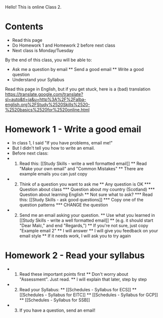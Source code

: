 Hello!  This is online Class 2.

# Contents
* Read this page 
* Do Homework 1 and Homework 2 before next class 
* Next class is Monday/Tuesday

By the end of this class, you will be able to:
* Ask me a question by email
** Send a good email
** Write a good question
* Understand your Syllabus

Read this page in English, but if you get stuck, here is a (bad) translation https://translate.google.com/translate?sl=auto&tl=ja&u=http%3A%2F%2Falba-english.org%2FStudy%2520Skills%2520-%2520basics%2520for%2520online.html 

# Homework 1 - Write a good email
* In class 1, I said "If you have problems, email me!"
* But I didn't tell you how to write an email.
* Before next class:
* 1) Read this: [[Study Skills - write a well formatted email]]
** Read "Make your own email" and "Common Mistakes"
** There are example emails you can just copy
* 2) Think of a question you want to ask me
** Any question is OK
*** Question about class
*** Question about my country (Scotland)
*** Question about learning English 
** Not sure what to ask? 
*** Read this: [[Study Skills - ask good questions]]
*** Copy one of the question patterns
*** CHANGE the question
* 2) Send me an email asking your question. 
** Use what you learned in [[Study Skills - write a well formatted email]]
** (e.g. it should start "Dear Malc," and end "Regards,")
** If you're not sure, just copy "Example email 2" 
** I will answer 
** I will give you feedback on your email style 
** If it needs work, I will ask you to try again

# Homework 2 - Read your syllabus
* 1) Read these important points first
** Don't worry about "Assessment". Just read.
** I will explain that later, step by step
* 2) Read your Syllabus:
** [[Schedules - Syllabus for ECS]]
** [[Schedules - Syllabus for EITC]]
** [[Schedules - Syllabus for GCP]]
** [[Schedules - Syllabus for SSB]]
* 3) If you have a question, send an email!

